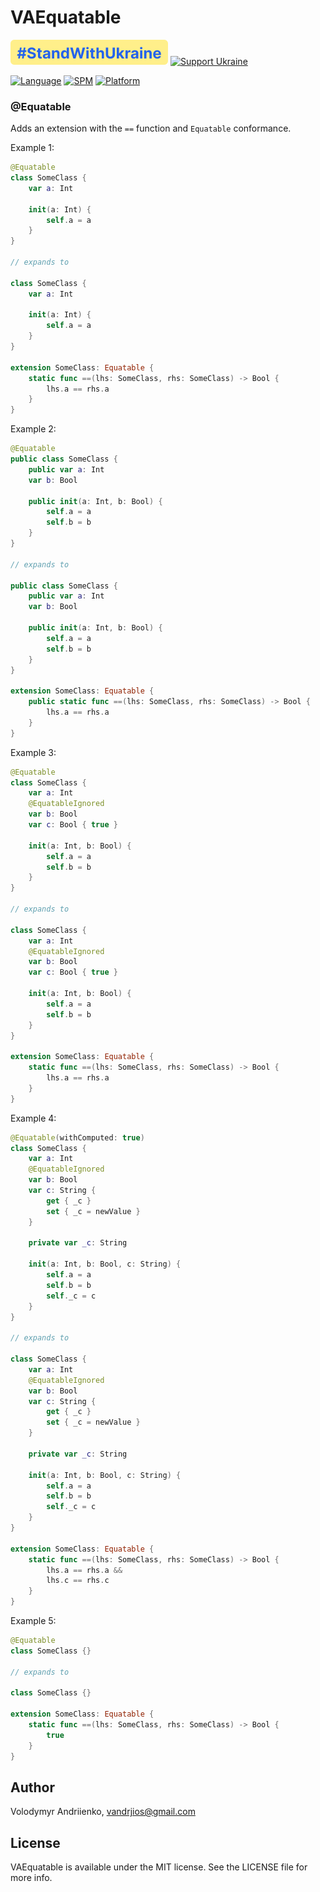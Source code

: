 # VAEquatable


[![StandWithUkraine](https://raw.githubusercontent.com/vshymanskyy/StandWithUkraine/main/badges/StandWithUkraine.svg)](https://github.com/vshymanskyy/StandWithUkraine/blob/main/docs/README.md)
[![Support Ukraine](https://img.shields.io/badge/Support-Ukraine-FFD500?style=flat&labelColor=005BBB)](https://opensource.fb.com/support-ukraine)


[![Language](https://img.shields.io/badge/language-Swift%205.9-orangered.svg?style=flat)](https://www.swift.org)
[![SPM](https://img.shields.io/badge/SPM-compatible-limegreen.svg?style=flat)](https://github.com/apple/swift-package-manager)
[![Platform](https://img.shields.io/badge/platform-iOS%20%7C%20watchOS%20%7C%20tvOS%20%7C%20macOS%20%7C%20macCatalyst-lightgray.svg?style=flat)](https://developer.apple.com/discover)


### @Equatable


Adds an extension with the `==` function and `Equatable` conformance.


Example 1:


```swift
@Equatable
class SomeClass {
    var a: Int

    init(a: Int) {
        self.a = a
    }
}

// expands to

class SomeClass {
    var a: Int

    init(a: Int) {
        self.a = a
    }
}

extension SomeClass: Equatable {
    static func ==(lhs: SomeClass, rhs: SomeClass) -> Bool {
        lhs.a == rhs.a
    }
}
```


Example 2:


```swift
@Equatable
public class SomeClass {
    public var a: Int
    var b: Bool

    public init(a: Int, b: Bool) {
        self.a = a
        self.b = b
    }
}

// expands to

public class SomeClass {
    public var a: Int
    var b: Bool

    public init(a: Int, b: Bool) {
        self.a = a
        self.b = b
    }
}

extension SomeClass: Equatable {
    public static func ==(lhs: SomeClass, rhs: SomeClass) -> Bool {
        lhs.a == rhs.a
    }
}
```


Example 3:


```swift
@Equatable
class SomeClass {
    var a: Int
    @EquatableIgnored
    var b: Bool
    var c: Bool { true }

    init(a: Int, b: Bool) {
        self.a = a
        self.b = b
    }
}

// expands to

class SomeClass {
    var a: Int
    @EquatableIgnored
    var b: Bool
    var c: Bool { true }

    init(a: Int, b: Bool) {
        self.a = a
        self.b = b
    }
}

extension SomeClass: Equatable {
    static func ==(lhs: SomeClass, rhs: SomeClass) -> Bool {
        lhs.a == rhs.a
    }
}
```


Example 4:


```swift
@Equatable(withComputed: true)
class SomeClass {
    var a: Int
    @EquatableIgnored
    var b: Bool
    var c: String {
        get { _c }
        set { _c = newValue }
    }
    
    private var _c: String

    init(a: Int, b: Bool, c: String) {
        self.a = a
        self.b = b
        self._c = c
    }
}

// expands to

class SomeClass {
    var a: Int
    @EquatableIgnored
    var b: Bool
    var c: String {
        get { _c }
        set { _c = newValue }
    }
    
    private var _c: String

    init(a: Int, b: Bool, c: String) {
        self.a = a
        self.b = b
        self._c = c
    }
}

extension SomeClass: Equatable {
    static func ==(lhs: SomeClass, rhs: SomeClass) -> Bool {
        lhs.a == rhs.a &&
        lhs.c == rhs.c
    }
}
```


Example 5:


```swift
@Equatable
class SomeClass {}

// expands to

class SomeClass {}

extension SomeClass: Equatable {
    static func ==(lhs: SomeClass, rhs: SomeClass) -> Bool {
        true
    }
}
```


## Author


Volodymyr Andriienko, vandrjios@gmail.com


## License


VAEquatable is available under the MIT license. See the LICENSE file for more info.
